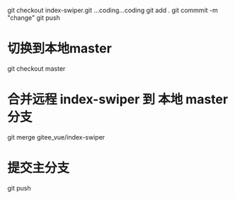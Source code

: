 git checkout index-swiper.git
...coding...coding
git add .
git commmit -m "change"
git push
# 切换到本地master
git checkout master
# 合并远程 index-swiper 到 本地 master分支
git merge gitee_vue/index-swiper
# 提交主分支
git push
